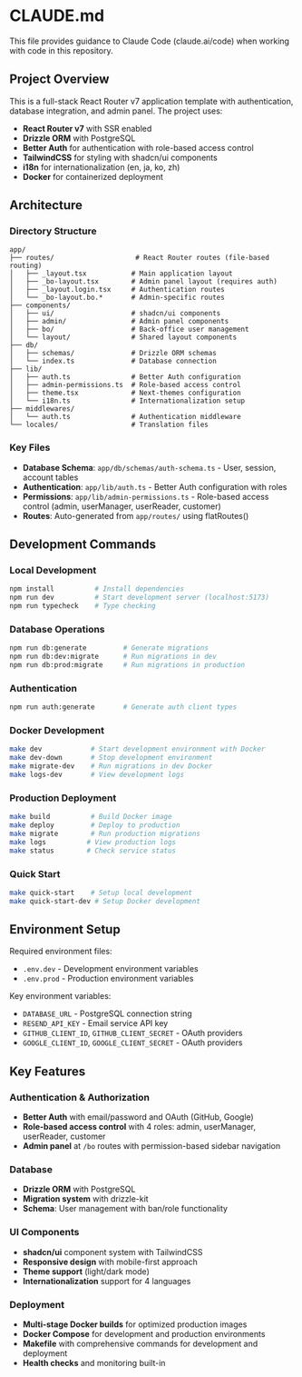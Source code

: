 # CLAUDE.md

This file provides guidance to Claude Code (claude.ai/code) when working with code in this repository.

## Project Overview

This is a full-stack React Router v7 application template with authentication, database integration, and admin panel. The project uses:

- **React Router v7** with SSR enabled
- **Drizzle ORM** with PostgreSQL
- **Better Auth** for authentication with role-based access control
- **TailwindCSS** for styling with shadcn/ui components
- **i18n** for internationalization (en, ja, ko, zh)
- **Docker** for containerized deployment

## Architecture

### Directory Structure

```
app/
├── routes/                    # React Router routes (file-based routing)
│   ├── _layout.tsx           # Main application layout
│   ├── _bo-layout.tsx        # Admin panel layout (requires auth)
│   ├── _layout.login.tsx     # Authentication routes
│   └── _bo-layout.bo.*       # Admin-specific routes
├── components/
│   ├── ui/                   # shadcn/ui components
│   ├── admin/                # Admin panel components
│   ├── bo/                   # Back-office user management
│   └── layout/               # Shared layout components
├── db/
│   ├── schemas/              # Drizzle ORM schemas
│   └── index.ts              # Database connection
├── lib/
│   ├── auth.ts               # Better Auth configuration
│   ├── admin-permissions.ts  # Role-based access control
│   ├── theme.tsx             # Next-themes configuration
│   └── i18n.ts               # Internationalization setup
├── middlewares/
│   └── auth.ts               # Authentication middleware
└── locales/                  # Translation files
```

### Key Files

- **Database Schema**: `app/db/schemas/auth-schema.ts` - User, session, account tables
- **Authentication**: `app/lib/auth.ts` - Better Auth configuration with roles
- **Permissions**: `app/lib/admin-permissions.ts` - Role-based access control (admin, userManager, userReader, customer)
- **Routes**: Auto-generated from `app/routes/` using flatRoutes()

## Development Commands

### Local Development
```bash
npm install          # Install dependencies
npm run dev          # Start development server (localhost:5173)
npm run typecheck    # Type checking
```

### Database Operations
```bash
npm run db:generate         # Generate migrations
npm run db:dev:migrate      # Run migrations in dev
npm run db:prod:migrate     # Run migrations in production
```

### Authentication
```bash
npm run auth:generate       # Generate auth client types
```

### Docker Development
```bash
make dev            # Start development environment with Docker
make dev-down       # Stop development environment
make migrate-dev    # Run migrations in dev Docker
make logs-dev       # View development logs
```

### Production Deployment
```bash
make build          # Build Docker image
make deploy         # Deploy to production
make migrate        # Run production migrations
make logs          # View production logs
make status        # Check service status
```

### Quick Start
```bash
make quick-start    # Setup local development
make quick-start-dev # Setup Docker development
```

## Environment Setup

Required environment files:
- `.env.dev` - Development environment variables
- `.env.prod` - Production environment variables

Key environment variables:
- `DATABASE_URL` - PostgreSQL connection string
- `RESEND_API_KEY` - Email service API key
- `GITHUB_CLIENT_ID`, `GITHUB_CLIENT_SECRET` - OAuth providers
- `GOOGLE_CLIENT_ID`, `GOOGLE_CLIENT_SECRET` - OAuth providers

## Key Features

### Authentication & Authorization
- **Better Auth** with email/password and OAuth (GitHub, Google)
- **Role-based access control** with 4 roles: admin, userManager, userReader, customer
- **Admin panel** at `/bo` routes with permission-based sidebar navigation

### Database
- **Drizzle ORM** with PostgreSQL
- **Migration system** with drizzle-kit
- **Schema**: User management with ban/role functionality

### UI Components
- **shadcn/ui** component system with TailwindCSS
- **Responsive design** with mobile-first approach
- **Theme support** (light/dark mode)
- **Internationalization** support for 4 languages

### Deployment
- **Multi-stage Docker builds** for optimized production images
- **Docker Compose** for development and production environments
- **Makefile** with comprehensive commands for development and deployment
- **Health checks** and monitoring built-in